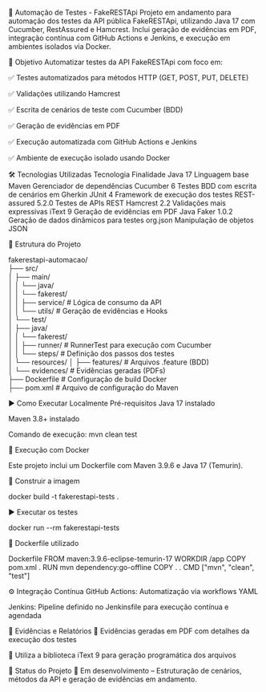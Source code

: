 🧪 Automação de Testes - FakeRESTApi
Projeto em andamento para automação dos testes da API pública FakeRESTApi, utilizando Java 17 com Cucumber, RestAssured e Hamcrest. Inclui geração de evidências em PDF, integração contínua com GitHub Actions e Jenkins, e execução em ambientes isolados via Docker.

🚀 Objetivo
Automatizar testes da API FakeRESTApi com foco em:

✅ Testes automatizados para métodos HTTP (GET, POST, PUT, DELETE)

✅ Validações utilizando Hamcrest

✅ Escrita de cenários de teste com Cucumber (BDD)

✅ Geração de evidências em PDF

✅ Execução automatizada com GitHub Actions e Jenkins

✅ Ambiente de execução isolado usando Docker

🛠️ Tecnologias Utilizadas
Tecnologia	Finalidade
Java 17	Linguagem base
Maven	Gerenciador de dependências
Cucumber 6	Testes BDD com escrita de cenários em Gherkin
JUnit 4	Framework de execução dos testes
REST-assured 5.2.0	Testes de APIs REST
Hamcrest 2.2	Validações mais expressivas
iText 9	Geração de evidências em PDF
Java Faker 1.0.2	Geração de dados dinâmicos para testes
org.json	Manipulação de objetos JSON


📁 Estrutura do Projeto

fakerestapi-automacao/                                                                                                      
├── src/                                                                                                                      
│   ├── main/                                                                                                   
│   │   └── java/                                                                                                               
│   │       └── fakerest/                                                                                                          
│   │           ├── service/            # Lógica de consumo da API                                                              
│   │           └── utils/              # Geração de evidências e Hooks                                                          
│   └── test/                                                                                                                      
│       ├── java/                                                                                                         
│       │   └── fakerest/                                                                                                         
│       │       ├── runner/             # RunnerTest para execução com Cucumber                                                  
│       │       └── steps/              # Definição dos passos dos testes                                                         
│       └── resources/
│           ├── features/               # Arquivos .feature (BDD)                                                  
│           └── evidences/              # Evidências geradas (PDFs)                                                  
├── Dockerfile                          # Configuração de build Docker                                                  
├── pom.xml                             # Arquivo de configuração do Maven                                                  



▶️ Como Executar Localmente
Pré-requisitos
Java 17 instalado

Maven 3.8+ instalado

Comando de execução:
mvn clean test

🐳 Execução com Docker

Este projeto inclui um Dockerfile com Maven 3.9.6 e Java 17 (Temurin).

🔨 Construir a imagem

docker build -t fakerestapi-tests .

▶️ Executar os testes

docker run --rm fakerestapi-tests

📝 Dockerfile utilizado

Dockerfile
FROM maven:3.9.6-eclipse-temurin-17
WORKDIR /app
COPY pom.xml .
RUN mvn dependency:go-offline
COPY . .
CMD ["mvn", "clean", "test"]


⚙️ Integração Contínua
GitHub Actions: Automatização via workflows YAML

Jenkins: Pipeline definido no Jenkinsfile para execução contínua e agendada

🧾 Evidências e Relatórios
📄 Evidências geradas em PDF com detalhes da execução dos testes

💼 Utiliza a biblioteca iText 9 para geração programática dos arquivos

📌 Status do Projeto
🚧 Em desenvolvimento – Estruturação de cenários, métodos da API e geração de evidências em andamento.
